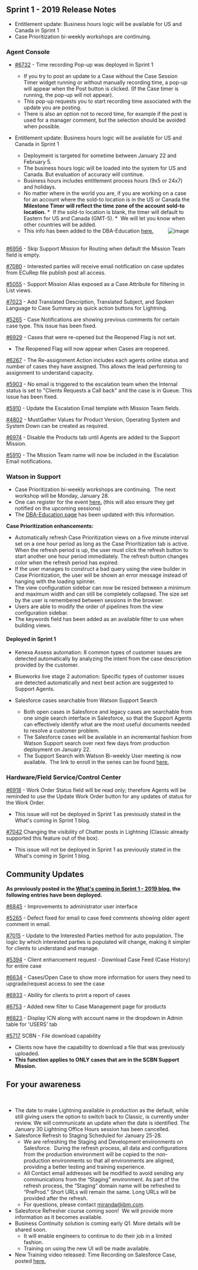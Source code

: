 ## Sprint 1 - 2019 Release Notes

*  Entitlement update: Business hours logic will be available for US and Canada in Sprint 1
*  Case Prioritization bi-weekly workshops are continuing.

### Agent Console

* <a href="https://funnel.w3ibm.mybluemix.net/#/open/6732" target="_blank">#6732</a> - Time recording Pop-up was deployed in Sprint 1 
    *  If you try to post an update to a Case without the Case Session Timer widget running or without manually recording time, a pop-up will appear when the Post button is clicked. (If the Case timer is running, the pop-up will not appear).
    *  This pop-up requests you to start recording time associated with the update you are posting.
    *  There is also an option not to record time, for example if the post is used for a manager comment, but the selection should be avoided when possible.

*  Entitlement update: Business hours logic will be available for US and Canada in Sprint 1 
    *  Deployment is targeted for sometime between January 22 and February 5.
    *  The business hours logic will be loaded into the system for US and Canada. But evaluation of accuracy will continue.
    *  Business hours includes entitlement process hours (9x5 or 24x7) and holidays.
    *  No matter where in the world you are, if you are working on a case for an account where the sold-to location is in the US or Canada the **Milestone Timer will reflect the time zone of the account sold-to location.**
    *  If the sold-to location is blank, the timer will default to Eastern for US and Canada (GMT-5).
    *  We will let you know when other countries will be added.
    
    * This info has been added to the DBA-Education <a href="https://pages.github.ibm.com/dba-support/DBA-Education/#/DBA-Education/process/case/entitlement" target="_blank">here.</a>
    
    ![image](https://media.github.ibm.com/user/146797/files/efca5202-1efb-11e9-9375-4fa9bcd38505)
   

<a href="https://funnel.w3ibm.mybluemix.net/#/open/6956" target="_blank">#6956</a> - Skip Support Mission for Routing when default the Mission Team field is empty. 

<a href="https://funnel.w3ibm.mybluemix.net/#/open/7080" target="_blank">#7080</a> - Interested parties will receive email notification on case updates from ECuRep file publish post all access.

<a href="https://funnel.w3ibm.mybluemix.net/#/open/5055" target="_blank">#5055</a> - Support Mission Alias exposed as a Case Attribute for filtering in List views.

<a href="https://funnel.w3ibm.mybluemix.net/#/open/7023" target="_blank">#7023</a> - Add Translated Description, Translated Subject, and Spoken Language to Case Summary as quick action buttons for Lightning. 

<a href="https://funnel.w3ibm.mybluemix.net/#/open/5265" target="_blank">#5265</a> - Case Notifications are showing previous comments for certain case type. This issue has been fixed.

<a href="https://funnel.w3ibm.mybluemix.net/#/open/6929" target="_blank">#6929</a> - Cases that were re-opened but the Reopened Flag is not set. 
*  The Reopened Flag will now appear when Cases are reopened.

<a href="https://funnel.w3ibm.mybluemix.net/#/open/6267" target="_blank">#6267</a> - The Re-assignment Action includes each agents online status and number of cases they have assigned. This allows the lead performing to assignment to understand capacity.

<a href="https://funnel.w3ibm.mybluemix.net/#/open/5903" target="_blank">#5903</a> - No email is triggered to the escalation team when the Internal status is set to "Clients Requests a Call back" and the case is in Queue. This issue has been fixed.

<a href="https://funnel.w3ibm.mybluemix.net/#/open/5910" target="_blank">#5910</a> - Update the Escalation Email template with Mission Team fields. 

<a href="https://funnel.w3ibm.mybluemix.net/#/open/4802" target="_blank">#4802</a> - MustGather Values for Product Version, Operating System and System Down can be created as required. 

<a href="https://funnel.w3ibm.mybluemix.net/#/open/6974" target="_blank">#6974</a> - Disable the Products tab until Agents are added to the Support Mission.   

<a href="https://funnel.w3ibm.mybluemix.net/#/open/5910" target="_blank">#5910</a> - The Mission Team name will now be included in the Escalation Email notifications.

### Watson in Support
*  Case Prioritization bi-weekly workshops are continuing.  The next workshop will be Monday, January 28.
*  One can register for the event <a href="https://ec.yourlearning.ibm.com/w3/meeting/10001487" target="_blank">here.</a> (this will also ensure they get notified on the upcoming sessions)
*  The <a href="https://pages.github.ibm.com/dba-support/DBA-Education/#/DBA-Education/whatsNew/Caseprioritization" target="_blank">DBA-Education page</a> has been updated with this information.

**Case Prioritization enhancements:**
*  Automatically refresh Case Prioritization views on a five minute interval set on a one hour period as long as the Case Prioritization tab is active. When the refresh period is up, the user must click the refresh button to start another one hour period immediately. The refresh button changes color when the refresh period has expired.
*  If the user manages to construct a bad query using the view builder in Case Prioritization, the user will be shown an error message instead of hanging with the loading spinner.
*  The view configuration sidebar can now be resized between a minimum and maximum width and can still be completely collapsed. The size set by the user is remembered between sessions in the browser.
*  Users are able to modify the order of pipelines from the view configuration sidebar.
*  The keywords field has been added as an available filter to use when building views.

#### Deployed in Sprint 1
*  Kenexa Assess automation: 8 common types of customer issues are detected automatically by analyzing the intent from the case description provided by the customer. 

*  Blueworks live stage 2 automation: Specific types of customer issues are detected automatically and next best action are suggested to Support Agents. 

*  Salesforce cases searchable from Watson Support Search 
    *  Both open cases in Salesforce and legacy cases are searchable from one single search interface in Salesforce, so that the Support Agents can effectively identify what are the most useful documents needed to resolve a customer problem. 
    *  The Salesforce cases will be available in an incremental fashion from Watson Support search over next few days from production deployment on January 22.
    *  The Support Search with Watson Bi-weekly User meeting is now available.  The link to enroll in the series can be found <a href="https://ec.yourlearning.ibm.com/w3/meeting/10001487" target="_blank">here.</a> 

### Hardware/Field Service/Control Center 
<a href="https://funnel.w3ibm.mybluemix.net/#/open/6918" target="_blank">#6918</a> - Work Order Status field will be read only; therefore Agents will be reminded to use the Update Work Order button for any updates of status for the Work Order. 

* This issue will not be deployed in Sprint 1 as previously stated in the What's coming in Sprint 1 blog.  

<a href="https://funnel.w3ibm.mybluemix.net/#/open/7042" target="_blank">#7042</a> Changing the visibility of Chatter posts in Lightning (Classic already supported this feature out of the box).

* This issue will not be deployed in Sprint 1 as previously stated in the What's coming in Sprint 1 blog.  

## Community Updates

**As previously posted in the <a href="https://pages.github.ibm.com/dba-support/DBA-Education/#/DBA-Education/whatsNew/Whatscoming119" target="_blank">What's coming in Sprint 1 - 2019 blog,</a> the following entries have been deployed.**

<a href="https://funnel.w3ibm.mybluemix.net/#/open/6845" target="_blank">#6845</a> - Improvements to administrator user interface

<a href="https://funnel.w3ibm.mybluemix.net/#/open/5265" target="_blank">#5265</a> - Defect fixed for email to case feed comments showing older agent comment in email.

<a href="https://funnel.w3ibm.mybluemix.net/#/open/7015" target="_blank">#7015</a> - Update to the Interested Parties method for auto population. The logic by which interested parties is populated will change, making it simpler for clients to understand and manage.

<a href="https://funnel.w3ibm.mybluemix.net/#/open/5394" target="_blank">#5394</a> - Client enhancement request - Download Case Feed (Case History) for entire case

<a href="https://funnel.w3ibm.mybluemix.net/#/open/6634" target="_blank">#6634</a> - Cases/Open Case to show more information for users they need to upgrade/request access to see the case 

<a href="https://funnel.w3ibm.mybluemix.net/#/open/6933" target="_blank">#6933</a> - Ability for clients to print a report of cases

<a href="https://funnel.w3ibm.mybluemix.net/#/open/6753" target="_blank">#6753</a> - Added new filter to Case Management page for products

<a href="https://funnel.w3ibm.mybluemix.net/#/open/6823" target="_blank">#6823</a> - Display ICN along with account name in the dropdown in Admin table for 'USERS' tab

<a href="https://funnel.w3ibm.mybluemix.net/#/open/5717" target="_blank">#5717</a> SCBN - File download capability
*  Clients now have the capability to download a file that was previously uploaded.  
*  **This function applies to ONLY cases that are in the SCBN Support Mission.** 

## For your awareness
 
*  The date to make Lightning available in production as the default, while still giving users the option to switch back to Classic, is currently under review.  We will communicate an update when the date is identified.  The January 30 Lightning Office Hours session has been cancelled. 
*  Salesforce Refresh to Staging Scheduled for January 25-28.  
    *  We are refreshing the Staging and Development environments on Salesforce.  During the refresh process, all data and configurations from the production environment will be copied to the non-production environments so that all environments are aligned, providing a better testing and training experience.
    *  All Contact email addresses will be modified to avoid sending any communications from the “Staging” environment. As part of the refresh process, the “Staging” domain name will be refreshed to “PreProd.” Short URLs will remain the same. Long URLs will be provided after the refresh.
    *  For questions, please contact miranda@ibm.com.
*  Salesforce Refresher course coming soon!  We will provide more information as it becomes available.
*  Business Continuity solution is coming early Q1. More details will be shared soon.
    *  It will enable engineers to continue to do their job in a limited fashion.
    *  Training on using the new UI will be made available. 
*  New Training video released: Time Recording on Salesforce Case, posted <a href="https://mediacenter.ibm.com/media/t/0_o6v678u8
" target="_blank">here.</a> 
